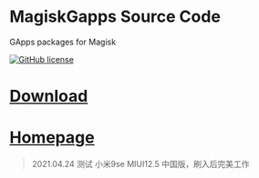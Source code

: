 # MagiskGapps Source Code
GApps packages for Magisk

[![GitHub license](https://img.shields.io/github/license/wacko1805/MagiskGapps?style=flat-square)](https://github.com/wacko1805/MagiskGapps/blob/r/LICENSE)

# [Download](https://sourceforge.net/projects/magiskgapps/files/)

# [Homepage](https://mg.pixel-fy.com)


>2021.04.24 测试 小米9se MIUI12.5 中国版，刷入后完美工作
